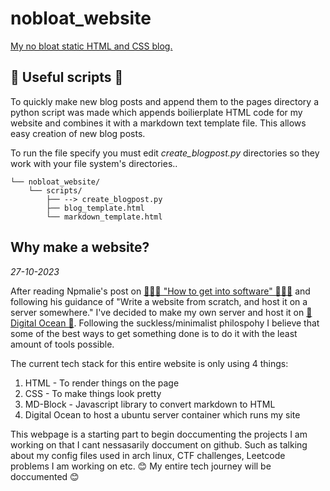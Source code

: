 # nobloat_website
[My no bloat static HTML and CSS blog.](chrisgyman.com)

## 📨 Useful scripts 📨
To quickly make new blog posts and append them to the pages directory a python script was made which appends boilierplate HTML code for my website and combines it with a markdown text template file. This allows easy creation of new blog posts.

To run the file specify you must edit <em>create_blogpost.py</em> directories so they work with your file system's directories..

```
└── nobloat_website/
    └── scripts/
        ├── --> create_blogpost.py
        ├── blog_template.html
        └── markdown_template.html
```

## Why make a website?
<em>27-10-2023</em>

After reading Npmalie's post on [👨🏾‍💻 "How to get into software" 👨🏾‍💻](https://github.com/npmaile/blog/blob/main/posts/2.%20How%20to%20get%20into%20software.md) and following his guidance of "Write a website from 
scratch, and host it on a server somewhere." I've decided to make my own server and host it on [🐬 Digital Ocean 🐬](https://www.digitalocean.com/). Following the suckless/minimalist philospohy I believe that
some of the best ways to get something done is to do it with the least amount of tools possible. 

The current tech stack for this entire website is only using 4 things:
1. HTML - To render things on the page
2. CSS - To make things look pretty
3. MD-Block - Javascript library to convert markdown to HTML
4. Digital Ocean to host a ubuntu server container which runs my site

This webpage is a starting part to begin doccumenting the projects I am working on that I cant nessasarily doccument on github. Such as talking about my config files used in arch linux, CTF challenges, Leetcode 
problems I am working on etc.  😊 My entire tech journey will be doccumented 😊 
